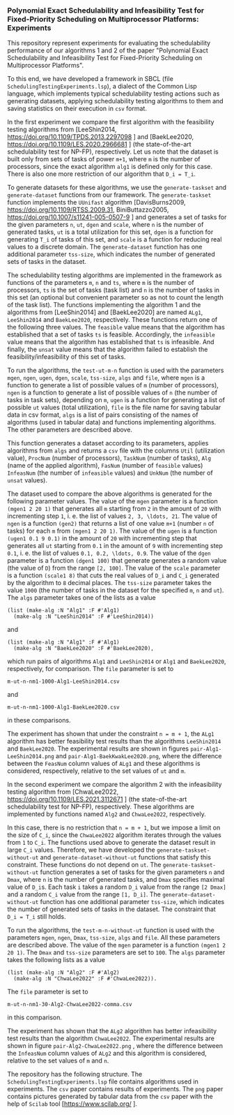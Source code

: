 ### Polynomial Exact Schedulability and Infeasibility Test for Fixed-Priority Scheduling on Multiprocessor Platforms: Experiments

This repository represent experiments for evaluating the schedulability performance of our algorithms 1 and 2 of the paper "Polynomial Exact Schedulability and Infeasibility Test for Fixed-Priority Scheduling on Multiprocessor Platforms".

To this end, we have developed a framework  in SBCL (file `SchedulingTestingExperiments.lsp`), a dialect of the Common Lisp language, which implements typical schedulability testing actions such as generating datasets, applying schedulability testing algorithms to them and saving statistics on their execution in `csv` format. 

In the first experiment we compare the first algorithm with the feasibility testing algorithms from \[LeeShin2014,  https://doi.org/10.1109/TPDS.2013.2297098 \] and \[BaekLee2020, https://doi.org/10.1109/LES.2020.2966681 \] (the state-of-the-art schedulability test for NP-FP), respectively. Let us note that the dataset is built only from sets of tasks of power `m+1`, where `m` is the number of processors, since the exact algorithm `alg1` is defined only for this case. There is also one more restriction of our algorithm that `D_i = T_i`.

To generate datasets for these algorithms, we use the `generate-taskset` and `generate-dataset` functions from our framework. The `generate-taskset` function implements the `UUnifast` algorithm \[DavisBurns2009, https://doi.org/10.1109/RTSS.2009.31, BiniButtazzo2005, https://doi.org/10.1007/s11241-005-0507-9 \] and generates a set of tasks for the given parameters `n`, `ut`, `dgen` and `scale`, where `n` is the number of generated tasks, `ut` is a total utilization for this set, `dgen` is a function for generating `T_i` of tasks of this set, and `scale` is a function for reducing real values to a discrete domain. The `generate-dataset` function has one additional parameter `tss-size`, which indicates the number of generated sets of tasks in the dataset.

The schedulability testing algorithms are implemented in the framework as functions of the parameters `m`, `n` and `ts`, where `m` is the number of processors, `ts` is the set of tasks (task list) and `n` is the number of tasks in this set (an optional but convenient parameter so as not to count the length of the task list). The functions implementing the algorithm 1 and the algorithms from \[LeeShin2014\] and \[BaekLee2020\] are named `ALg1`, `LeeShin2014` and `BaekLee2020`, respectively. These functions return one of the following three values. The `feasible` value means that the algorithm has established that a set of tasks `ts` is feasible. Accordingly, the `infeasible` value means that the algorithm has established that `ts` is infeasible. And finally, the `unsat` value means that the algorithm failed to establish the feasibility/infeasibility of this set of tasks.

To run the algorithms, the `test-ut-m-n` function is used with the parameters `mgen`, `ngen`, `ugen`, `dgen`, `scale`, `tss-size`, `algs` and `file`, where `mgen` is a function to generate a list of possible values of `m` (number of processors), `ngen` is a function to generate a list of possible values of `n` (the number of tasks in task sets), depending on `m`, `ugen` is a function for generating a list of possible `ut` values (total utilization), `file` is the file name for saving tabular data in csv format, `algs` is a list of pairs consisting of the names of algorithms (used in tabular data) and functions implementing algorithms. The other parameters are described above.

This function generates a dataset according to its parameters, applies algorithms from `algs` and returns a `csv` file with the columns `Util` (utilization value), `ProcNum` (number of processors), `TaskNum` (number of tasks), `Alg` (name of the applied algorithm), `FasNum` (number of `feasible` values) `InfeasNum` (the number of `infeasible` values) and `UnkNum` (the number of `unsat` values).

The dataset used to compare the above algorithms is generated for the following parameter values. The value of the `mgen` parameter is a function `(mgen1 2 20 1)` that generates all `m` starting from `2` in the amount of `20` with incrementing step `1`, i. e. the list of values `2, 3, \ldots, 21`. The value of `ngen` is a function `(gen2)` that returns a list of one value `m+1` (number `n` of tasks) for each `m` from `(mgen1 2 20 1)`. The value of the `ugen` is a function `(ugen1 0.1 9 0.1)` in the amount of `20` with incrementing step that generates all `ut` starting from `0.1` in the amount of `9` with incrementing step `0.1`, i. e. the list of values `0.1, 0.2, \ldots, 0.9`. The value of the `dgen` parameter is a function `(dgen1 100)` that generate generates a random value (the value of `D`) from the range `[2, 100]`. The value of the `scale` parameter is a function `(scale1 8)` that cuts the real values of `D_i` and `C_i` generated by the algorithm to `8` decimal places. The `tss-size` parameter takes the value `1000` (the number of tasks in the dataset for the specified `m`, `n` and `ut`). The `algs` parameter takes one of the lists as a value

    (list (make-alg :N "Alg1" :F #'Alg1) 
      (make-alg :N "LeeShin2014" :F #'LeeShin2014))

and

    (list (make-alg :N "Alg1" :F #'Alg1) 
      (make-alg :N "BaekLee2020" :F #'BaekLee2020),

which run pairs of algorithms `Alg1` and `LeeShin2014` or `Alg1` and `BaekLee2020`, respectively, for comparison. The `file` parameter is set to

`m-ut-n-nm1-1000-Alg1-LeeShin2014.csv`

and

`m-ut-n-nm1-1000-Alg1-BaekLee2020.csv`

in these comparisons.

The experiment has shown that under the constraint `n = m + 1`, the `ALg1` algorithm has better feasibility test results than the algorithms `LeeShin2014` and `BaekLee2020`. The experimental results are shown in figures `pair-Alg1-LeeShin2014.png` and `pair-Alg1-BaekKwakLee2020.png`, where the difference between the `FeasNum` column values of `ALg1` and these algorithms is considered, respectively, relative to the set values of `ut` and `m`.

In the second experiment we compare the algorithm 2 with the infeasibility testing algorithm from \[ChwaLee2022, https://doi.org/10.1109/LES.2021.3112671 \] (the state-of-the-art schedulability test for NP-FP), respectively. These algorithms are implemented by functions named `Alg2` and `ChwaLee2022`, respectively.

In this case, there is no restriction that `n = m + 1`, but we impose a limit on the size of `C_i`, since the `ChwaLee2022` algorithm iterates through the values from `1` to `C_i`. The functions used above to generate the dataset result in large `C_i` values. Therefore, we have developed the `generate-taskset-without-ut` and `generate-dataset-without-ut` functions that satisfy this constraint. These functions do not depend on `ut`. The `generate-taskset-without-ut` function generates a set of tasks for the given parameters `n` and `Dmax`, where `n` is the number of generated tasks, and `Dmax` specifies maximal value of `D_i`s. Each task `i` takes a random `D_i` value from the range `[2 Dmax]` and a random `C_i` value from the range `[1, D_i]`.
The `generate-dataset-without-ut` function has one additional parameter `tss-size`, which indicates the number of generated sets of tasks in the dataset. The constraint that `D_i = T_i` still holds.

To run the algorithms, the `test-m-n-without-ut` function is used with the parameters `mgen`, `ngen`, `Dmax`, `tss-size`, `algs` and `file`. All these parameters are described above. The value of the `mgen` parameter is a function `(mgen1 2 20 1)`. The `Dmax` and `tss-size` parameters are set to `100`. The `algs` parameter takes the following lists as a value

    (list (make-alg :N "Alg2" :F #'Alg2) 
      (make-alg :N "ChwaLee2022" :F #'ChwaLee2022)).

The `file` parameter is set to

`m-ut-n-nm1-30-Alg2-ChwaLee2022-comma.csv`

in this comparison.

The experiment has shown that the `ALg2` algorithm has better infeasibility test results than the algorithm `ChwaLee2022`. The
experimental results are shown in figure `pair-Alg2-ChwaLee2022.png` , where the difference between the `InfeasNum` column values of `ALg2` and this algorithm is considered, relative to the set values of `m` and `n`.

The repository has the following structure. The `SchedulingTestingExperiments.lsp` file contains algorithms used in experiments. The `csv` paper contains results of experiments. The `png` paper contains pictures generated by tabular data from the `csv` paper with the help of `Scilab` tool \[https://www.scilab.org/  \].

